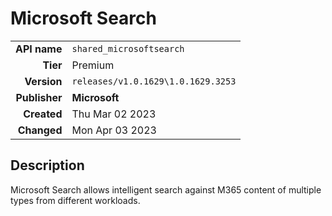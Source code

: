 # Microsoft Search
| | |
|-:|-|
|**API name**|`shared_microsoftsearch`|
|**Tier**|Premium|
|**Version**|`releases/v1.0.1629\1.0.1629.3253`|
|**Publisher**|**Microsoft**|
|**Created**|Thu Mar 02 2023|
|**Changed**|Mon Apr 03 2023|

## Description
Microsoft Search allows intelligent search against M365 content of multiple types from different workloads.
